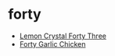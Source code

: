 # forty

 * [Lemon Crystal Forty Three](index/l/lemon-crystal-forty-three-200715.json)
 * [Forty Garlic Chicken](index/f/forty-garlic-chicken.json)
